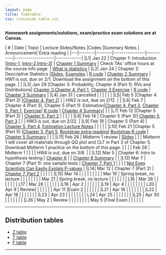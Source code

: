 ```yaml
---
layout: page
title: Timetable
css: /css/wide_table.css
---
```


**Homework assignments/solutions, exam/practice exam solutions are at Canvas.** 


| # | Date | Topic    | Lecture Slides/Notes         |Codes      |Summary Notes  | Announcement| Extra reading |
|---|--------|--------|----------------|-----------|--------------------|-------------|
|L1| Jan 22 | Chapter 1: Introduction  |[Intro-1](https://github.com/dzwang91/stat324/raw/gh-pages/lectures/stat324intro1.pdf), [Intro-2](https://github.com/dzwang91/stat324/raw/gh-pages/lectures/stat324intro2.pptx),[Intro-3](https://github.com/dzwang91/stat324/raw/gh-pages/lectures/stat324intro3.pdf)|      | [Chapter 1 Summary](https://github.com/dzwang91/stat324/raw/gh-pages/notessummary/Chapter1notes.pdf) | Check TAs' office hours at the course info page.   |  [What is statistics](https://github.com/dzwang91/stat371/raw/gh-pages/extrareading/what-is-statistics.pdf)     |
|L2| Jan 24 | Chapter 2: Descriptive Statistics  |[Slides](https://github.com/dzwang91/stat324/raw/gh-pages/lectures/chapter2.pdf), [Examples](https://github.com/dzwang91/stat324/raw/gh-pages/lectures/chapter2-examples.pptx) | [R code](https://github.com/dzwang91/stat324/raw/gh-pages/R/chapter2R.txt)  | [Chapter 2 Summary](https://github.com/dzwang91/stat324/raw/gh-pages/notessummary/Chapter2notes.pdf) |   HW1 is out, due on 2/1. Download the assignment on the bottom of this page.   |     |
|L3| Jan 29 |Chapter 3: Probability, Chapter 4 (Part 1): RVs and Distributions| [Chapter 3](https://github.com/dzwang91/stat324/raw/gh-pages/lectures/chapter3.pdf),[Chapter 4, Part 1](https://github.com/dzwang91/stat324/raw/gh-pages/lectures/chapter4-1.pdf), [Chapter 3 Exercise](https://github.com/dzwang91/stat324/raw/gh-pages/lectures/Chapter3exercise.pptx)   | [R code](https://github.com/dzwang91/stat324/raw/gh-pages/R/chapter3R.txt)  |  [Chapter 3 Summary](https://github.com/dzwang91/stat324/raw/gh-pages/notessummary/Chapter3notes.pdf)   |
|L4| Jan 31 | cancelled |   |    |    |      |    |
|L5| Feb 5 |Chapter 4 (Part 2)  |[Chapter 4, Part 2](https://github.com/dzwang91/stat324/raw/gh-pages/lectures/chapter4-2.pdf)|  | |  HW2 is out, due on 2/12.  |      |
|L6| Feb 7 | Chapter 4 (Part 3), Chapter 5 (Part 1): Estimation|[Chapter 4, Part 3](https://github.com/dzwang91/stat324/raw/gh-pages/lectures/chapter4-2.pdf), [Chapter 5, Part 1](https://github.com/dzwang91/stat324/raw/gh-pages/lectures/chapter5-1.pdf), [Exercise](https://github.com/dzwang91/stat324/raw/gh-pages/lectures/Chapter4exercise.pdf)| [R code](https://github.com/dzwang91/stat324/raw/gh-pages/R/chapter4R.txt)   |  [Chapter 4 Summary](https://github.com/dzwang91/stat324/raw/gh-pages/notessummary/Chapter4notes.pdf)|      |      |
|L7| Feb 12 |Chapter 5 (Part 2) | [Chapter 5, Part 2](https://github.com/dzwang91/stat324/raw/gh-pages/lectures/chapter5-2.pdf) |    |    |    |      |
|L8| Feb 14 | Chapter 5 (Part 3)| [Chapter 5, Part 3](https://github.com/dzwang91/stat324/raw/gh-pages/lectures/chapter5-3.pdf)    |    |    |  HW3 is out, due on 2/22.    |
|L9| Feb 19 | Chapter 5 (Part 4) | [Chapter 5, Part 4](https://github.com/dzwang91/stat324/raw/gh-pages/lectures/chapter5-4.pdf), [Estimation Lecture Notes](https://github.com/dzwang91/stat324/raw/gh-pages/lectures/Estimation.pdf)  |    |  |      |   |
|L10| Feb 21 |Chapter 5 (Part 5) |[Chapter 5, Part 5](https://github.com/dzwang91/stat324/raw/gh-pages/lectures/chapter5-5.pdf), [Bootstrap extra reading](https://github.com/dzwang91/stat324/raw/gh-pages/notessummary/Bootstrap.pdf)| [Bootstrap R code](https://github.com/dzwang91/stat324/raw/gh-pages/R/Bootstrap.R) | [Chapter 5 Summary](https://github.com/dzwang91/stat324/raw/gh-pages/notessummary/Chapter5notes.pdf)  |       |      |
|L11| Feb 26 | Midterm 1 review | [Slides](https://github.com/dzwang91/stat324/raw/gh-pages/lectures/Midterm1review.pdf)  |     |       |  Midterm 1 will cover all materials through QQ plot and CLT in Part 3 of Chapter 5. Download Midterm 1 practice on the bottom of this page. |   |
|  | Feb 28 | Midterm 1 |    |   |   |  HW4 is out, due on 3/8.    |      |
|L12| Mar 5 | Chapter 6: Intro to hypothesis testing | [Chapter 6](https://github.com/dzwang91/stat324/raw/gh-pages/lectures/chapter6.pdf)  |  |  [Chapter 6 Summary](https://github.com/dzwang91/stat324/raw/gh-pages/notessummary/Chapter6notes.pdf)  |      |
|L13| Mar 7 | Chapter 7 (Part 1): one sample tests  |  [Chapter 7, Part 1](https://github.com/dzwang91/stat324/raw/gh-pages/lectures/chapter7-1.pdf)  |  |   |   |  [Not Even Scientists Can Easily Explain P-values](https://fivethirtyeight.com/features/not-even-scientists-can-easily-explain-p-values/)    |
|L14| Mar 12 | Chapter 7 (Part 2) | [Chapter 7, Part 2](https://github.com/dzwang91/stat324/raw/gh-pages/lectures/chapter7-2.pdf)  |   |  |      |      |
|L15| Mar 14 | | |   |   |      |      |
| | Mar 19 | Spring break, no lecture | |    |      |      |      |
| | Mar 21 | Spring break, no lecture |   |       |      |      |      |
| L16   | Mar 26 |   |       |      |      |      |
| L17   | Mar 28 |  |       |      |      |      |
|L18 | Apr 2 |  |  |      | |      |
|L19 | Apr 4 |   |    |     | |   |  |
| L20  | Apr 9 | Review|     |      |      |      |
|  | Apr 11 |Exam 2 |      |     |   |  |  |
|L21 | Apr 16 |  |      |     |  |   |  |
|L22 | Apr 18 | |  |   |    |  |  |
|L23 | Apr 23 | |  |     |  |  |      |
| L24 | Apr 25 | |       |  |  |  |  |
|L25 | Apr 30 | |  |     |   |  |  |
|L26 | May 2 | Review  |        |     |    |  |  |
| | May 5  |Final Exam |         |     |    |  |  |

-----------------------------------------------------------------------------------------------
## Distribution tables

- [Z table](https://github.com/dzwang91/stat324/raw/gh-pages/distributiontables/Ztable.pdf   )
- [T table](https://github.com/dzwang91/stat324/raw/gh-pages/distributiontables/T-table.pdf)
- [F table](https://github.com/dzwang91/stat324/raw/gh-pages/distributiontables/F-table.pdf)

-------------------------------------------------------------------------------------------------











